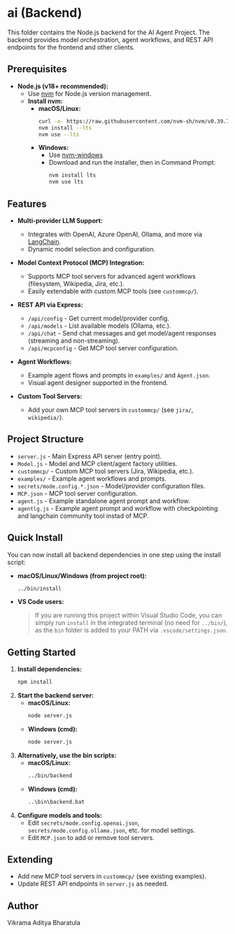 # ai (Backend)

This folder contains the Node.js backend for the AI Agent Project. The backend provides model orchestration, agent workflows, and REST API endpoints for the frontend and other clients.

## Prerequisites

- **Node.js (v18+ recommended):**
  - Use [nvm](https://github.com/nvm-sh/nvm) for Node.js version management.
  - **Install nvm:**
    - **macOS/Linux:**
      ```bash
      curl -o- https://raw.githubusercontent.com/nvm-sh/nvm/v0.39.7/install.sh | bash
      nvm install --lts
      nvm use --lts
      ```
    - **Windows:**
      - Use [nvm-windows](https://github.com/coreybutler/nvm-windows#installation--upgrades)
      - Download and run the installer, then in Command Prompt:
        ```cmd
        nvm install lts
        nvm use lts
        ```

## Features

- **Multi-provider LLM Support:**
  - Integrates with OpenAI, Azure OpenAI, Ollama, and more via [LangChain](https://js.langchain.com/).
  - Dynamic model selection and configuration.

- **Model Context Protocol (MCP) Integration:**
  - Supports MCP tool servers for advanced agent workflows (filesystem, Wikipedia, Jira, etc.).
  - Easily extendable with custom MCP tools (see `custommcp/`).

- **REST API via Express:**
  - `/api/config` - Get current model/provider config.
  - `/api/models` - List available models (Ollama, etc.).
  - `/api/chat` - Send chat messages and get model/agent responses (streaming and non-streaming).
  - `/api/mcpconfig` - Get MCP tool server configuration.

- **Agent Workflows:**
  - Example agent flows and prompts in `examples/` and `Agent.json`.
  - Visual agent designer supported in the frontend.

- **Custom Tool Servers:**
  - Add your own MCP tool servers in `custommcp/` (see `jira/`, `wikipedia/`).

## Project Structure

- `server.js` - Main Express API server (entry point).
- `Model.js` - Model and MCP client/agent factory utilities.
- `custommcp/` - Custom MCP tool servers (Jira, Wikipedia, etc.).
- `examples/` - Example agent workflows and prompts.
- `secrets/mode.config.*.json` - Model/provider configuration files.
- `MCP.json` - MCP tool server configuration.
- `agent.js` - Example standalone agent prompt and workflow.
- `agentlg.js` - Example agent prompt and workflow with checkpointing and langchain community tool instad of MCP.

## Quick Install

You can now install all backend dependencies in one step using the install script:

- **macOS/Linux/Windows (from project root):**
  ```bash
  ../bin/install
  ```
- **VS Code users:**
  > If you are running this project within Visual Studio Code, you can simply run `install` in the integrated terminal (no need for `../bin/`), as the `bin` folder is added to your PATH via `.vscode/settings.json`.

## Getting Started

1. **Install dependencies:**
   ```bash
   npm install
   ```
2. **Start the backend server:**
   - **macOS/Linux:**
     ```bash
     node server.js
     ```
   - **Windows (cmd):**
     ```cmd
     node server.js
     ```
3. **Alternatively, use the bin scripts:**
   - **macOS/Linux:**
     ```bash
     ../bin/backend
     ```
   - **Windows (cmd):**
     ```cmd
     ..\bin\backend.bat
     ```
4. **Configure models and tools:**
   - Edit `secrets/mode.config.openai.json`, `secrets/mode.config.ollama.json`, etc. for model settings.
   - Edit `MCP.json` to add or remove tool servers.

## Extending

- Add new MCP tool servers in `custommcp/` (see existing examples).
- Update REST API endpoints in `server.js` as needed.

## Author

Vikrama Aditya Bharatula
